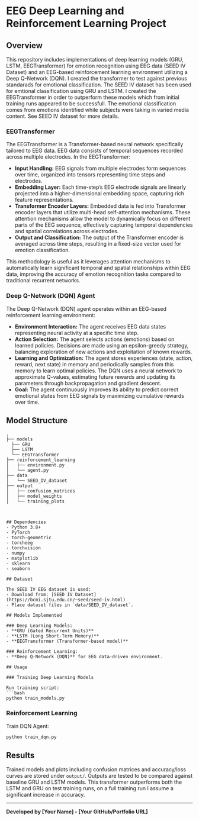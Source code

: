 # EEG Deep Learning and Reinforcement Learning Project

## Overview
This repository includes implementations of deep learning models (GRU, LSTM, EEGTransformer) for emotion recognition using EEG data (SEED IV Dataset) and an EEG-based reinforcement learning environment utilizing a Deep Q-Network (DQN). I created the transformer to test against previous standarads for emotional classification. The SEED IV dataset has been used for emtional classification using GRU and LSTM. I created the EEGTransformer in order to outperform these models which from initial training runs appeared to be successfull. The emotional classification comes from emotions identified while subjects were taking in varied media content. See SEED IV dataset for more details. 

### EEGTransformer
The EEGTransformer is a Transformer-based neural network specifically tailored to EEG data. EEG data consists of temporal sequences recorded across multiple electrodes. In the EEGTransformer:

- **Input Handling:** EEG signals from multiple electrodes form sequences over time, organized into tensors representing time steps and electrodes.
- **Embedding Layer:** Each time-step’s EEG electrode signals are linearly projected into a higher-dimensional embedding space, capturing rich feature representations.
- **Transformer Encoder Layers:** Embedded data is fed into Transformer encoder layers that utilize multi-head self-attention mechanisms. These attention mechanisms allow the model to dynamically focus on different parts of the EEG sequence, effectively capturing temporal dependencies and spatial correlations across electrodes.
- **Output and Classification:** The output of the Transformer encoder is averaged across time steps, resulting in a fixed-size vector used for emotion classification.

This methodology is useful as it leverages attention mechanisms to automatically learn significant temporal and spatial relationships within EEG data, improving the accuracy of emotion recognition tasks compared to traditional recurrent networks.

### Deep Q-Network (DQN) Agent
The Deep Q-Network (DQN) agent operates within an EEG-based reinforcement learning environment:

- **Environment Interaction:** The agent receives EEG data states representing neural activity at a specific time step.
- **Action Selection:** The agent selects actions (emotions) based on learned policies. Decisions are made using an epsilon-greedy strategy, balancing exploration of new actions and exploitation of known rewards.
- **Learning and Optimization:** The agent stores experiences (state, action, reward, next state) in memory and periodically samples from this memory to learn optimal policies. The DQN uses a neural network to approximate Q-values, estimating future rewards and updating its parameters through backpropagation and gradient descent.
- **Goal:** The agent continuously improves its ability to predict correct emotional states from EEG signals by maximizing cumulative rewards over time.

## Model Structure

```
.
├── models
  ├── GRU
  ├── LSTM
  └── EEGTransformer
├── reinforcement_learning
│   ├── environment.py
│   └── agent.py
├── data
│   └── SEED_IV_dataset
├── output
│   ├── confusion_matrices
│   ├── model_weights
│   └── training_plots



## Dependencies
- Python 3.8+
- PyTorch
- torch-geometric
- torcheeg
- torchvision
- numpy
- matplotlib
- sklearn
- seaborn

## Dataset

The SEED IV EEG dataset is used:
- Download from: [SEED IV Dataset](https://bcmi.sjtu.edu.cn/~seed/seed-iv.html)
- Place dataset files in `data/SEED_IV_dataset`.

## Models Implemented

### Deep Learning Models:
- **GRU (Gated Recurrent Units)**
- **LSTM (Long Short-Term Memory)**
- **EEGTransformer (Transformer-based model)**

### Reinforcement Learning:
- **Deep Q-Network (DQN)** for EEG data-driven environment.

## Usage

### Training Deep Learning Models

Run training script:
```bash
python train_models.py
```

### Reinforcement Learning

Train DQN Agent:
```bash
python train_dqn.py
```

## Results

Trained models and plots including confusion matrices and accuracy/loss curves are stored under `output/`. Outputs are tested to be compared against baseline GRU and LSTM models. This transformer outperforms both the LSTM and GRU on test training runs, on a full training run I assume a significant increase in accuracy. 


---

**Developed by [Your Name] - [Your GitHub/Portfolio URL]**

